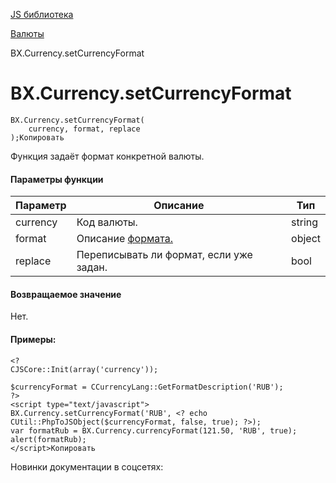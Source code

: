 [JS библиотека](/api_help/js_lib/index.php)

[Валюты](/api_help/js_lib/currency/index.php)

BX.Currency.setCurrencyFormat

BX.Currency.setCurrencyFormat
=============================

```
BX.Currency.setCurrencyFormat(
	currency, format, replace
);Копировать
```

Функция задаёт формат конкретной валюты.

#### Параметры функции

| Параметр | Описание | Тип |
| --- | --- | --- |
| currency | Код валюты. | string |
| format | Описание [формата.](/api_help/js_lib/currency/index.php) | object |
| replace | Переписывать ли формат, если уже задан. | bool |

#### Возвращаемое значение

Нет.

#### Примеры:

```
<? 
CJSCore::Init(array('currency')); 
 
$currencyFormat = CCurrencyLang::GetFormatDescription('RUB'); 
?> 
<script type="text/javascript"> 
BX.Currency.setCurrencyFormat('RUB', <? echo CUtil::PhpToJSObject($currencyFormat, false, true); ?>);  
var formatRub = BX.Currency.currencyFormat(121.50, 'RUB', true);  
alert(formatRub); 
</script>Копировать
```

Новинки документации в соцсетях: